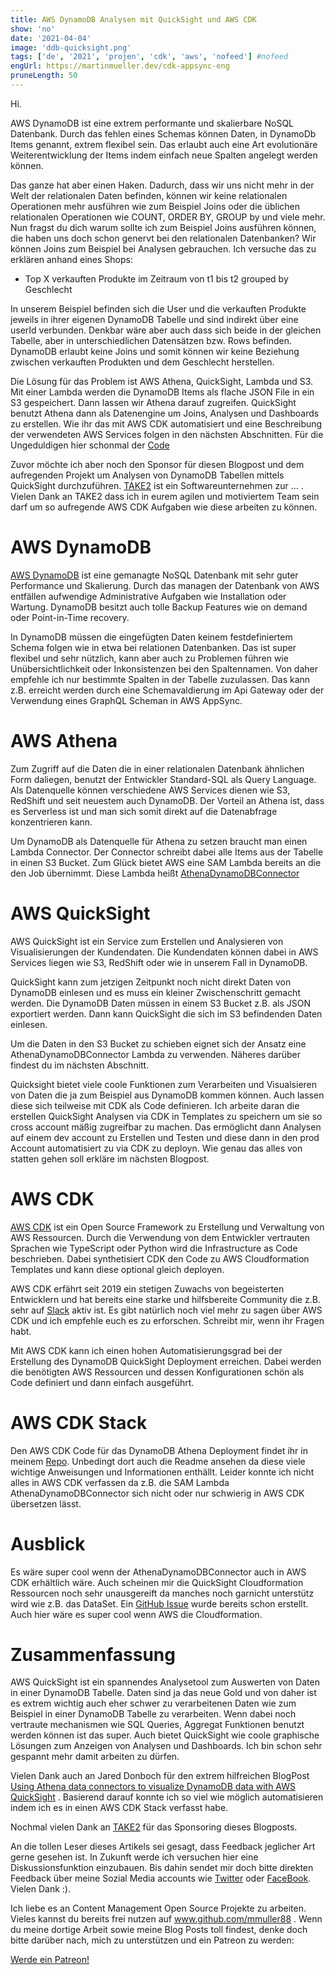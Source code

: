 ```yaml
---
title: AWS DynamoDB Analysen mit QuickSight und AWS CDK
show: 'no'
date: '2021-04-04'
image: 'ddb-quicksight.png'
tags: ['de', '2021', 'projen', 'cdk', 'aws', 'nofeed'] #nofeed
engUrl: https://martinmueller.dev/cdk-appsync-eng
pruneLength: 50
---
```


Hi.

AWS DynamoDB ist eine extrem performante und skalierbare NoSQL Datenbank. Durch das fehlen eines Schemas können Daten, in DynamoDb Items genannt, extrem flexibel sein. Das erlaubt auch eine Art evolutionäre Weiterentwicklung der Items indem einfach neue Spalten angelegt werden können.

Das ganze hat aber einen Haken. Dadurch, dass wir uns nicht mehr in der Welt der relationalen Daten befinden, können wir keine relationalen Operationen mehr ausführen wie zum Beispiel Joins oder die üblichen relationalen Operationen wie COUNT, ORDER BY, GROUP by und viele mehr. Nun fragst du dich warum sollte ich zum Beispiel Joins ausführen können, die haben uns doch schon genervt bei den relationalen Datenbanken? Wir können Joins zum Beispiel bei Analysen gebrauchen. Ich versuche das zu erklären anhand eines Shops:

* Top X verkauften Produkte im Zeitraum von t1 bis t2 grouped by Geschlecht

In unserem Beispiel befinden sich die User und die verkauften Produkte jeweils in ihrer eigenen DynamoDB Tabelle und sind indirekt über eine userId verbunden. Denkbar wäre aber auch dass sich beide in der gleichen Tabelle, aber in unterschiedlichen Datensätzen bzw. Rows befinden. DynamoDB erlaubt keine Joins und somit können wir keine Beziehung zwischen verkauften Produkten und dem Geschlecht herstellen.

Die Lösung für das Problem ist AWS Athena, QuickSight, Lambda und S3. Mit einer Lambda werden die DynamoDB Items als flache JSON File in ein S3 gespeichert. Dann lassen wir Athena darauf zugreifen. QuickSight benutzt Athena dann als Datenengine um Joins, Analysen und Dashboards zu erstellen. Wie ihr das mit AWS CDK automatisiert und eine Beschreibung der verwendeten AWS Services folgen in den nächsten Abschnitten. Für die Ungeduldigen hier schonmal der [Code](https://github.com/mmuller88/ddb-quicksight)

Zuvor möchte ich aber noch den Sponsor für diesen Blogpost und dem aufregenden Projekt um Analysen von DynamoDB Tabellen mittels QuickSight durchzuführen. [TAKE2](https://www.take2.co/) ist ein Softwareunternehmen zur ... . Vielen Dank an TAKE2 dass ich in eurem agilen und motiviertem Team sein darf um so aufregende AWS CDK Aufgaben wie diese arbeiten zu können.

# AWS DynamoDB
[AWS DynamoDB](https://docs.aws.amazon.com/amazondynamodb/latest/developerguide/Introduction.html) ist eine gemanagte NoSQL Datenbank mit sehr guter Performance und Skalierung. Durch das managen der Datenbank von AWS entfällen aufwendige Administrative Aufgaben wie Installation oder Wartung. DynamoDB besitzt auch tolle Backup Features wie on demand oder Point-in-Time recovery.

In DynamoDB müssen die eingefügten Daten keinem festdefiniertem Schema folgen wie in etwa bei relationen Datenbanken. Das ist super flexibel und sehr nützlich, kann aber auch zu Problemen führen wie Unübersichtlichkeit oder Inkonsistenzen bei den Spaltennamen. Von daher empfehle ich nur bestimmte Spalten in der Tabelle zuzulassen. Das kann z.B. erreicht werden durch eine Schemavaldierung im Api Gateway oder der Verwendung eines GraphQL Scheman in AWS AppSync.

# AWS Athena
Zum Zugriff auf die Daten die in einer relationalen Datenbank ähnlichen Form daliegen, benutzt der Entwickler Standard-SQL als Query Language. Als Datenquelle können verschiedene AWS Services dienen wie S3, RedShift und seit neuestem auch DynamoDB. Der Vorteil an Athena ist, dass es Serverless ist und man sich somit direkt auf die Datenabfrage konzentrieren kann.

Um DynamoDB als Datenquelle für Athena zu setzen braucht man einen Lambda Connector. Der Connector schreibt dabei alle Items aus der Tabelle in einen S3 Bucket. Zum Glück bietet AWS eine SAM Lambda bereits an die den Job übernimmt. Diese Lambda heißt [AthenaDynamoDBConnector](https://github.com/awslabs/aws-athena-query-federation/blob/master/athena-dynamodb)

# AWS QuickSight
AWS QuickSight ist ein Service zum Erstellen und Analysieren von Visualisierungen der Kundendaten. Die Kundendaten können dabei in AWS Services liegen wie S3, RedShift oder wie in unserem Fall in DynamoDB.

QuickSight kann zum jetzigen Zeitpunkt noch nicht direkt Daten von DynamoDB einlesen und es muss ein kleiner Zwischenschritt gemacht werden. Die DynamoDB Daten müssen in einem S3 Bucket z.B. als JSON exportiert werden. Dann kann QuickSight die sich im S3 befindenden Daten einlesen.

Um die Daten in den S3 Bucket zu schieben eignet sich der Ansatz eine AthenaDynamoDBConnector Lambda zu verwenden. Näheres darüber findest du im nächsten Abschnitt.

Quicksight bietet viele coole Funktionen zum Verarbeiten und Visualsieren von Daten die ja zum Beispiel aus DynamoDB kommen können. Auch lassen diese sich teilweise mit CDK als Code definieren. Ich arbeite daran die erstellen QuickSight Analysen via CDK in Templates zu speichern um sie so cross account mäßig zugreifbar zu machen. Das ermöglicht dann Analysen auf einem dev account zu Erstellen und Testen und diese dann in den prod Account automatisiert zu via CDK zu deployn. Wie genau das alles von statten gehen soll erkläre im nächsten Blogpost.

# AWS CDK
[AWS CDK](https://github.com/aws/aws-cdk) ist ein Open Source Framework zu Erstellung und Verwaltung von AWS Ressourcen. Durch die Verwendung von dem Entwickler vertrauten Sprachen wie TypeScript oder Python wird die Infrastructure as Code beschrieben. Dabei synthetisiert CDK den Code zu AWS Cloudformation Templates und kann diese optional gleich deployen.

AWS CDK erfährt seit 2019 ein stetigen Zuwachs von begeisterten Entwicklern und hat bereits eine starke und hilfsbereite Community die z.B. sehr auf [Slack](https://cdk-dev.slack.com) aktiv ist. Es gibt natürlich noch viel mehr zu sagen über AWS CDK und ich empfehle euch es zu erforschen. Schreibt mir, wenn ihr Fragen habt.

Mit AWS CDK kann ich einen hohen Automatisierungsgrad bei der Erstellung des DynamoDB QuickSight Deployment erreichen. Dabei werden die benötigten AWS Ressourcen und dessen Konfigurationen schön als Code definiert und dann einfach ausgeführt.

# AWS CDK Stack
Den AWS CDK Code für das DynamoDB Athena Deployment findet ihr in meinem [Repo](https://github.com/mmuller88/ddb-quicksight/blob/main/src/ddb-athena-stack.ts). Unbedingt dort auch die Readme ansehen da diese viele wichtige Anweisungen und Informationen enthällt. Leider konnte ich nicht alles in AWS CDK verfassen da z.B. die SAM Lambda AthenaDynamoDBConnector sich nicht oder nur schwierig in AWS CDK übersetzen lässt.

# Ausblick
Es wäre super cool wenn der AthenaDynamoDBConnector auch in AWS CDK erhältlich wäre. Auch scheinen mir die QuickSight Cloudformation Ressourcen noch sehr unausgereift da manches noch garnicht unterstütz wird wie z.B. das DataSet. Ein [GitHub Issue](https://github.com/aws-cloudformation/aws-cloudformation-coverage-roadmap/issues/274) wurde bereits schon erstellt. Auch hier wäre es super cool wenn AWS die Cloudformation.

# Zusammenfassung
AWS QuickSight ist ein spannendes Analysetool zum Auswerten von Daten in einer DynamoDB Tabelle. Daten sind ja das neue Gold und von daher ist es extrem wichtig auch eher schwer zu verarbeitenen Daten wie zum Beispiel in einer DynamoDB Tabelle zu verarbeiten. Wenn dabei noch vertraute mechanismen wie SQL Queries, Aggregat Funktionen benutzt werden können ist das super. Auch bietet QuickSight wie coole graphische Lösungen zum Anzeigen von Analysen und Dashboards. Ich bin schon sehr gespannt mehr damit arbeiten zu dürfen.

Vielen Dank auch an Jared Donboch für den extrem hilfreichen BlogPost [Using Athena data connectors to visualize DynamoDB data with AWS QuickSight](https://dev.to/jdonboch/finally-dynamodb-support-in-aws-quicksight-sort-of-2lbl) . Basierend darauf konnte ich so viel wie möglich automatisieren indem ich es in einen AWS CDK Stack verfasst habe.

Nochmal vielen Dank an [TAKE2](https://www.take2.co/) für das Sponsoring dieses Blogposts.

An die tollen Leser dieses Artikels sei gesagt, dass Feedback jeglicher Art gerne gesehen ist. In Zukunft werde ich versuchen hier eine Diskussionsfunktion einzubauen. Bis dahin sendet mir doch bitte direkten Feedback über meine Sozial Media accounts wie [Twitter](https://twitter.com/MartinMueller_) oder [FaceBook](https://www.facebook.com/martin.muller.10485). Vielen Dank :).

Ich liebe es an Content Management Open Source Projekte zu arbeiten. Vieles kannst du bereits frei nutzen auf www.github.com/mmuller88 . Wenn du meine dortige Arbeit sowie meine Blog Posts toll findest, denke doch bitte darüber nach, mich zu unterstützen und ein Patreon zu werden:

<a href="https://www.patreon.com/bePatron?u=29010217" data-patreon-widget-type="become-patron-button">Werde ein Patreon!</a><script async src="https://c6.patreon.com/becomePatronButton.bundle.js"></script>